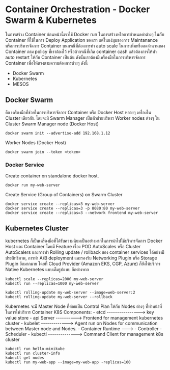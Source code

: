 # Container Orchestration - Docker Swarm & Kubernetes
ในการสร้าง Container ก่อนหน้านี้เราใช้ Docker run ในการสร้างหรือการกำหนดค่าต่างๆ ในกับ Container ที่ใช้ในการ Deploy Application ของเรา 
แต่ในแง่มุมของการ Maintanance หรือการบริหารจัดการ Container บนกรณีที่ต้องการทำ auto scale ในการเพิ่มหรือลดจำนวนของ Container ตาม policy ที่เราต้องไว้ หรือถ้ากรณีที่เกิด container cash แล้วต้องการให้ทำ auto restart ให้กับ Container เป็นต้น ดังนั้นเราต้องมีเครื่องมือในการบริหารจัดการ Container เพื่อให้ตรงตามความต้องการต่างๆ ดังนี้
- Docker Swarm
- Kubernetes
- MESOS

## Docker Swarm
คือ เครื่องมือที่ช่วยในการบริหารจัดการ Container หรือ Docker Host หลายๆ เครื่องใน Cluster เดียวกัน
โดยจะมี Swarm Manager เป็นตัวช่วยบริหาร Worker nodes ต่างๆ ใน Cluster
Swarm Manager node (Docker Host)
```
docker swarm init --advertise-add 192.168.1.12
```
Worker Nodes (Docker Host)
```
docker swarm join --token <token> 
```
### Docker Service

Create container on standalone docker host.
```
docker run my-web-server
```
Create Service (Group of Containers) on Swarm Cluster
```
docker service create --replicas=3 my-web-server
docker service create --replicas=3 -p 8080:80 my-web-server
docker service create --replicas=3 --network frontend my-web-server
```
## Kubernetes Cluster
kubernetes ก็เป็นเครื่องมือที่ได้รับความนิยมเป็นอย่างมากในการนำไปใช้บริหารจัดการ Docker Host และ Container โดยมี Feature เรื่อง POD AutoScales หรือ Cluster AutoScalers  และการทำ Rolling update / rollback ของ container services ได้อย่างมีประสิทธิภาพ, การทำ A/B deployment และรองรับ Networking Plugin หรือ Storage Plugin อีกมากมาย 
โดยที่ Cloud Provider (Amazon EKS, CGP, Azure) ก็ยังให้บริการ Native Kubernetes แบบเต็มรูปแบบ อีกต่างหาก
```
kubectl scale --replicas=2000 my-web-server
kubectl run --replicas=1000 my-web-server

kubectl rolling-update my-web-server --image=web-server:2
kubectl rolling-update my-web-server --rollback
```
Kubernetes จะมี Master Node ที่ค่อยเป็น Control Plan ให้กับ Nodes ต่างๆ ที่ทำหน้าที่ในการให้บริการ Container 
K8S Components:
    - etcd ----------------> key value store
    - api Server  ----------> Frontend for management kubernetes cluster
    - kubelet  -------------> Agent run on Nodes for communication between Master node and Nodes.
    - Container Runtime ---> 
    - Controller 
    - Scheduler
    - kubectl --------------> Command Client for management k8s cluster
```
kubectl run hello-minikube
kubectl run cluster-info
kubectl get nodes
kubectl run my-web-app --image=my-web-app -replicas=100
```